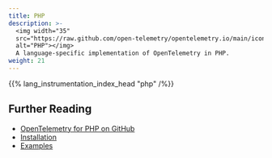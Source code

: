 ```yaml
---
title: PHP
description: >-
  <img width="35"
  src="https://raw.github.com/open-telemetry/opentelemetry.io/main/iconography/32x32/PHP.svg"
  alt="PHP"></img>
  A language-specific implementation of OpenTelemetry in PHP.
weight: 21
---
```


<!--
You can see & update the `lang_instrumentation_index_head` shortcode in
/layouts/shortcodes/lang_instrumentation_index_head.md

The data (name, status) is located at
/data/instrumentation.yaml
-->
{{% lang_instrumentation_index_head "php" /%}}

## Further Reading

- [OpenTelemetry for PHP on GitHub](https://github.com/open-telemetry/opentelemetry-php)
- [Installation](https://github.com/open-telemetry/opentelemetry-php#installation)
- [Examples](https://github.com/open-telemetry/opentelemetry-php#examples)

